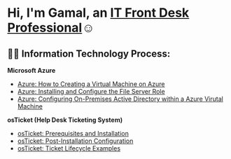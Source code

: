 <h1>Hi, I'm Gamal, an <a href="https://linkedin.com/in/gamalacree">IT Front Desk Professional</a>☺</h1>

<h2>👨‍💻 Information Technology Process:</h2>

<b>Microsoft Azure</b>
  - [Azure: How to Creating a Virtual Machine on Azure](https://github.com/gamalacree/virtual-machine)
  - [Azure: Installing and Configure the File Server Role](https://github.com/gamalacree/file-server)
  - [Azure: Configuring On-Premises Active Directory within a Azure Virutal Machine](https://github.com/gamalacree/configure-ad)

<b>osTicket (Help Desk Ticketing System)</b>
  - [osTicket: Prerequisites and Installation](https://github.com/gamalacree/osticket-prereqs)
  - [osTicket: Post-Installation Configuration](https://github.com/gamalacree/post-install)
  - [osTicket: Ticket Lifecycle Examples](https://github.com/gamalacree/ticket-lifecycle)

